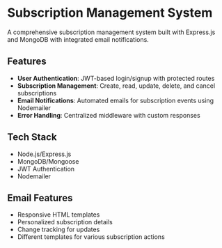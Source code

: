 # Subscription Management System

A comprehensive subscription management system built with Express.js and MongoDB with integrated email notifications.

## Features
- **User Authentication**: JWT-based login/signup with protected routes
- **Subscription Management**: Create, read, update, delete, and cancel subscriptions
- **Email Notifications**: Automated emails for subscription events using Nodemailer
- **Error Handling**: Centralized middleware with custom responses

## Tech Stack
- Node.js/Express.js
- MongoDB/Mongoose
- JWT Authentication
- Nodemailer

## Email Features
- Responsive HTML templates
- Personalized subscription details
- Change tracking for updates
- Different templates for various subscription actions
